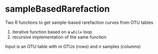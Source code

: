 # sampleBasedRarefaction
Two R functions to get sample-based rarefaction curves from OTU tables

1. iterative function based on a `while` loop
2. recursive implementation of the same function

Input is an OTU table with *m* OTUs (rows) and *n* samples (columns)
